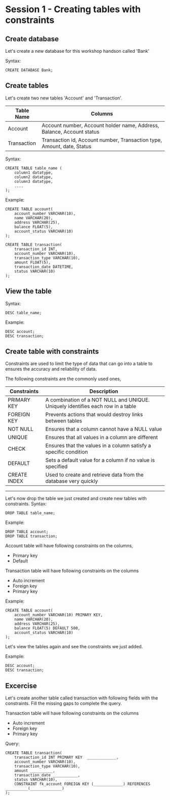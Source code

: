 # Session 1 - Creating tables with constraints
## Create database
Let's create a new database for this workshop handson called 'Bank'

Syntax:

    CREATE DATABASE Bank;

## Create tables
Let's create two new tables 'Account' and 'Transaction'.

| Table Name | Columns |
| --- | --- |
| Account | Account number, Account holder name, Address, Balance, Account status |
| Transaction | Transaction id, Account number, Transaction type, Amount, date, Status |

Syntax:

    CREATE TABLE table_name (
        column1 datatype,
        column2 datatype,
        column3 datatype,
        ....
    );

Example:

    CREATE TABLE account(
        account_number VARCHAR(10),
        name VARCHAR(20),
        address VARCHAR(25),
        balance FLOAT(5),
        account_status VARCHAR(10)
    );

    CREATE TABLE transaction(
        transaction_id INT,
        account_number VARCHAR(10),
        transaction_type VARCHAR(10),
        amount FLOAT(5),
        transaction_date DATETIME,
        status VARCHAR(10)
    );

## View the table

Syntax:

    DESC table_name;

Example:

    DESC account;
    DESC transaction;

## Create table with constraints
Constraints are used to limit the type of data that can go into a table to ensures the accuracy and reliability of data. 

The following constraints are the commonly used ones,

| Constraints | Description |
| --- | ----------- |
| PRIMARY KEY | A combination of a NOT NULL and UNIQUE. Uniquely identifies each row in a table |
| FOREIGN KEY | Prevents actions that would destroy links between tables|
| NOT NULL | Ensures that a column cannot have a NULL value|
| UNIQUE | Ensures that all values in a column are different |
| CHECK | Ensures that the values in a column satisfy a specific condition |
| DEFAULT | Sets a default value for a column if no value is specified |
| CREATE INDEX | Used to create and retrieve data from the database very quickly |

---

Let's now drop the table we just created and create new tables with constraints.
Syntax:

    DROP TABLE table_name;

Example:

    DROP TABLE account;
    DROP TABLE transaction;

Account table will have following constraints on the columns,
- Primary key
- Default

Transaction table will have following constraints on the columns
- Auto increment
- Foreign key
- Primary key


Example:

    CREATE TABLE account(
        account_number VARCHAR(10) PRIMARY KEY,
        name VARCHAR(20),
        address VARCHAR(25),
        balance FLOAT(5) DEFAULT 500,
        account_status VARCHAR(10)
    );   

Let's view the tables again and see the constraints we just added.

Example:

    DESC account;
    DESC transaction;

## Excercise

Let's create another table called transaction with following fields with the constraints. Fill the missing gaps to complete the query.

Transaction table will have following constraints on the columns
- Auto increment
- Foreign key
- Primary key

Query:

    CREATE TABLE transaction(
        transaction_id INT PRIMARY KEY  _____________,
        account_number VARCHAR(10),
        transaction_type VARCHAR(10),
        amount __________,
        transaction_date ___________,
        status VARCHAR(10),
        CONSTRAINT fk_account FOREIGN KEY (_____________) REFERENCES __________(______________)
    );